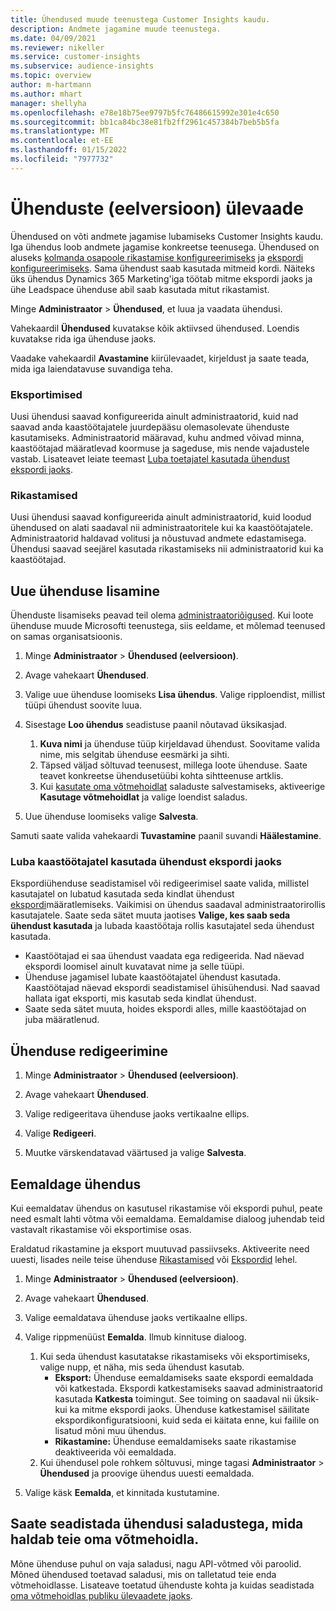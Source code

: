 ```yaml
---
title: Ühendused muude teenustega Customer Insights kaudu.
description: Andmete jagamine muude teenustega.
ms.date: 04/09/2021
ms.reviewer: nikeller
ms.service: customer-insights
ms.subservice: audience-insights
ms.topic: overview
author: m-hartmann
ms.author: mhart
manager: shellyha
ms.openlocfilehash: e78e18b75ee9797b5fc76486615992e301e4c650
ms.sourcegitcommit: bb1ca84bc38e81fb2ff2961c457384b7beb5b5fa
ms.translationtype: MT
ms.contentlocale: et-EE
ms.lasthandoff: 01/15/2022
ms.locfileid: "7977732"
---
```

# <a name="connections-preview-overview"></a>Ühenduste (eelversioon) ülevaade

Ühendused on võti andmete jagamise lubamiseks Customer Insights kaudu. Iga ühendus loob andmete jagamise konkreetse teenusega. Ühendused on aluseks [kolmanda osapoole rikastamise konfigureerimiseks](enrichment-hub.md) ja [ekspordi konfigureerimiseks](export-destinations.md). Sama ühendust saab kasutada mitmeid kordi. Näiteks üks ühendus Dynamics 365 Marketing'iga töötab mitme ekspordi jaoks ja ühe Leadspace ühenduse abil saab kasutada mitut rikastamist.

Minge **Administraator** > **Ühendused**, et luua ja vaadata ühendusi.

Vahekaardil **Ühendused** kuvatakse kõik aktiivsed ühendused. Loendis kuvatakse rida iga ühenduse jaoks. 

Vaadake vahekaardil **Avastamine** kiirülevaadet, kirjeldust ja saate teada, mida iga laiendatavuse suvandiga teha.

### <a name="exports"></a>Eksportimised

Uusi ühendusi saavad konfigureerida ainult administraatorid, kuid nad saavad anda kaastöötajatele juurdepääsu olemasolevate ühenduste kasutamiseks. Administraatorid määravad, kuhu andmed võivad minna, kaastöötajad määratlevad koormuse ja sageduse, mis nende vajadustele vastab. Lisateavet leiate teemast [Luba toetajatel kasutada ühendust ekspordi jaoks](#allow-contributors-to-use-a-connection-for-exports).

### <a name="enrichments"></a>Rikastamised

Uusi ühendusi saavad konfigureerida ainult administraatorid, kuid loodud ühendused on alati saadaval nii administraatoritele kui ka kaastöötajatele. Administraatorid haldavad volitusi ja nõustuvad andmete edastamisega. Ühendusi saavad seejärel kasutada rikastamiseks nii administraatorid kui ka kaastöötajad.

## <a name="add-a-new-connection"></a>Uue ühenduse lisamine

Ühenduste lisamiseks peavad teil olema [administraatoriõigused](permissions.md). Kui loote ühenduse muude Microsofti teenustega, siis eeldame, et mõlemad teenused on samas organisatsioonis.

1. Minge **Administraator** > **Ühendused (eelversioon)**.

1. Avage vahekaart **Ühendused**.

1. Valige uue ühenduse loomiseks **Lisa ühendus**. Valige ripploendist, millist tüüpi ühendust soovite luua.

1. Sisestage **Loo ühendus** seadistuse paanil nõutavad üksikasjad. 
   1. **Kuva nimi** ja ühenduse tüüp kirjeldavad ühendust. Soovitame valida nime, mis selgitab ühenduse eesmärki ja sihti.
   1. Täpsed väljad sõltuvad teenusest, millega loote ühenduse. Saate teavet konkreetse ühendusetüübi kohta sihtteenuse artklis.
   1. Kui [kasutate oma võtmehoidlat](use-azure-key-vault.md) saladuste salvestamiseks, aktiveerige **Kasutage võtmehoidlat** ja valige loendist saladus.

1. Uue ühenduse loomiseks valige **Salvesta**.

Samuti saate valida vahekaardi **Tuvastamine** paanil suvandi **Häälestamine**.

### <a name="allow-contributors-to-use-a-connection-for-exports"></a>Luba kaastöötajatel kasutada ühendust ekspordi jaoks

Ekspordiühenduse seadistamisel või redigeerimisel saate valida, millistel kasutajatel on lubatud kasutada seda kindlat ühendust [ekspordi](export-destinations.md)määratlemiseks. Vaikimisi on ühendus saadaval administraatorirollis kasutajatele. Saate seda sätet muuta jaotises **Valige, kes saab seda ühendust kasutada** ja lubada kaastöötaja rollis kasutajatel seda ühendust kasutada.

- Kaastöötajad ei saa ühendust vaadata ega redigeerida. Nad näevad ekspordi loomisel ainult kuvatavat nime ja selle tüüpi.
- Ühenduse jagamisel lubate kaastöötajatel ühendust kasutada. Kaastöötajad näevad ekspordi seadistamisel ühisühendusi. Nad saavad hallata igat eksporti, mis kasutab seda kindlat ühendust.
- Saate seda sätet muuta, hoides ekspordi alles, mille kaastöötajad on juba määratlenud.

## <a name="edit-a-connection"></a>Ühenduse redigeerimine

1. Minge **Administraator** > **Ühendused (eelversioon)**.

1. Avage vahekaart **Ühendused**.

1. Valige redigeeritava ühenduse jaoks vertikaalne ellips.

1. Valige **Redigeeri**.

1. Muutke värskendatavad väärtused ja valige **Salvesta**.

## <a name="remove-a-connection"></a>Eemaldage ühendus

Kui eemaldatav ühendus on kasutusel rikastamise või ekspordi puhul, peate need esmalt lahti võtma või eemaldama. Eemaldamise dialoog juhendab teid vastavalt rikastamise või eksportimise osas. 

Eraldatud rikastamine ja eksport muutuvad passiivseks. Aktiveerite need uuesti, lisades neile teise ühenduse [Rikastamised](enrichment-hub.md) või [Ekspordid](export-destinations.md) lehel.

1. Minge **Administraator** > **Ühendused (eelversioon)**.

1. Avage vahekaart **Ühendused**.

1. Valige eemaldatava ühenduse jaoks vertikaalne ellips.

1. Valige rippmenüüst **Eemalda**. Ilmub kinnituse dialoog.

   1. Kui seda ühendust kasutatakse rikastamiseks või eksportimiseks, valige nupp, et näha, mis seda ühendust kasutab.
      - **Eksport:** Ühenduse eemaldamiseks saate ekspordi eemaldada või katkestada. Ekspordi katkestamiseks saavad administraatorid kasutada **Katkesta** toimingut. See toiming on saadaval nii üksik- kui ka mitme ekspordi jaoks. Ühenduse katkestamisel säilitate ekspordikonfiguratsiooni, kuid seda ei käitata enne, kui failile on lisatud mõni muu ühendus.
      - **Rikastamine:** Ühenduse eemaldamiseks saate rikastamise deaktiveerida või eemaldada. 
   1. Kui ühendusel pole rohkem sõltuvusi, minge tagasi **Administraator** > **Ühendused** ja proovige ühendus uuesti eemaldada.

1. Valige käsk **Eemalda**, et kinnitada kustutamine.

## <a name="set-up-connections-with-secrets-managed-by-your-own-key-vault"></a>Saate seadistada ühendusi saladustega, mida haldab teie oma võtmehoidla.

Mõne ühenduse puhul on vaja saladusi, nagu API-võtmed või paroolid. Mõned ühendused toetavad saladusi, mis on talletatud teie enda võtmehoidlasse. Lisateave toetatud ühenduste kohta ja kuidas seadistada [oma võtmehoidlas publiku ülevaadete jaoks](use-azure-key-vault.md).

